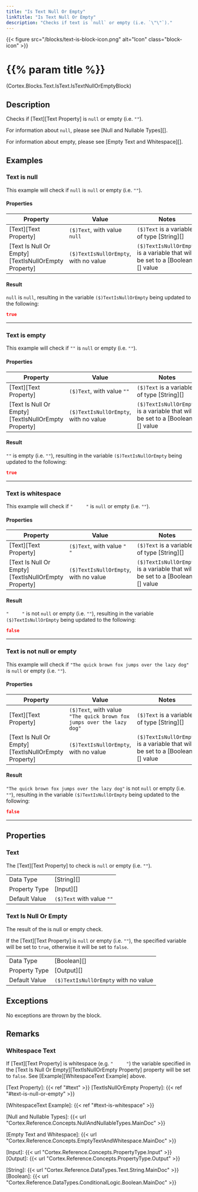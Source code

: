 ```yaml
---
title: "Is Text Null Or Empty"
linkTitle: "Is Text Null Or Empty"
description: "Checks if text is `null` or empty (i.e. `\"\"`)."
---
```


{{< figure src="/blocks/text-is-block-icon.png" alt="Icon" class="block-icon" >}}

# {{% param title %}}

<p class="namespace">(Cortex.Blocks.Text.IsText.IsTextNullOrEmptyBlock)</p>

## Description

Checks if [Text][Text Property] is `null` or empty (i.e. `""`).

For information about `null`, please see [Null and Nullable Types][].

For information about empty, please see [Empty Text and Whitespace][].

## Examples

### Text is null

This example will check if `null` is `null` or empty (i.e. `""`).

#### Properties

| Property           | Value                     | Notes                                    |
|--------------------|---------------------------|------------------------------------------|
| [Text][Text Property] | `($)Text`, with value `null` | `($)Text` is a variable of type [String][] |
| [Text Is Null Or Empty][TextIsNullOrEmpty Property] | `($)TextIsNullOrEmpty`, with no value | `($)TextIsNullOrEmpty` is a variable that will be set to a [Boolean][] value |

#### Result

`null` is `null`, resulting in the variable `($)TextIsNullOrEmpty` being updated to the following:

```json
true
```

***

### Text is empty

This example will check if `""` is `null` or empty (i.e. `""`).

#### Properties

| Property           | Value                     | Notes                                    |
|--------------------|---------------------------|------------------------------------------|
| [Text][Text Property] | `($)Text`, with value `""` | `($)Text` is a variable of type [String][] |
| [Text Is Null Or Empty][TextIsNullOrEmpty Property] | `($)TextIsNullOrEmpty`, with no value | `($)TextIsNullOrEmpty` is a variable that will be set to a [Boolean][] value |

#### Result

`""` is empty (i.e. `""`), resulting in the variable `($)TextIsNullOrEmpty` being updated to the following:

```json
true
```

***

### Text is whitespace

This example will check if `"     "` is `null` or empty (i.e. `""`).

#### Properties

| Property           | Value                     | Notes                                    |
|--------------------|---------------------------|------------------------------------------|
| [Text][Text Property] | `($)Text`, with value `"     "` | `($)Text` is a variable of type [String][] |
| [Text Is Null Or Empty][TextIsNullOrEmpty Property] | `($)TextIsNullOrEmpty`, with no value | `($)TextIsNullOrEmpty` is a variable that will be set to a [Boolean][] value |

#### Result

`"     "` is not `null` or empty (i.e. `""`), resulting in the variable `($)TextIsNullOrEmpty` being updated to the following:

```json
false
```

***

### Text is not null or empty

This example will check if `"The quick brown fox jumps over the lazy dog"` is `null` or empty (i.e. `""`).

#### Properties

| Property           | Value                     | Notes                                    |
|--------------------|---------------------------|------------------------------------------|
| [Text][Text Property] | `($)Text`, with value `"The quick brown fox jumps over the lazy dog"` | `($)Text` is a variable of type [String][] |
| [Text Is Null Or Empty][TextIsNullOrEmpty Property] | `($)TextIsNullOrEmpty`, with no value | `($)TextIsNullOrEmpty` is a variable that will be set to a [Boolean][] value |

#### Result

`"The quick brown fox jumps over the lazy dog"` is not `null` or empty (i.e. `""`), resulting in the variable `($)TextIsNullOrEmpty` being updated to the following:

```json
false
```

***

## Properties

### Text

The [Text][Text Property] to check is `null` or empty (i.e. `""`).

| | |
|--------------------|---------------------------|
| Data Type | [String][] |
| Property Type | [Input][] |
| Default Value | `($)Text` with value `""` |

### Text Is Null Or Empty

The result of the is null or empty check.

If the [Text][Text Property] is `null` or empty (i.e. `""`), the specified variable will be set to `true`, otherwise it will be set to `false`.

| | |
|--------------------|---------------------------|
| Data Type | [Boolean][] |
| Property Type | [Output][] |
| Default Value | `($)TextIsNullOrEmpty` with no value |

## Exceptions

No exceptions are thrown by the block.

## Remarks

### Whitespace Text

If [Text][Text Property] is whitespace (e.g. `"     "`) the variable specified in the [Text Is Null Or Empty][TextIsNullOrEmpty Property] property will be set to `false`. See [Example][WhitespaceText Example] above.

[Text Property]: {{< ref "#text" >}}
[TextIsNullOrEmpty Property]: {{< ref "#text-is-null-or-empty" >}}

[WhitespaceText Example]: {{< ref "#text-is-whitespace" >}}

[Null and Nullable Types]: {{< url "Cortex.Reference.Concepts.NullAndNullableTypes.MainDoc" >}}

[Empty Text and Whitespace]: {{< url "Cortex.Reference.Concepts.EmptyTextAndWhitespace.MainDoc" >}}

[Input]: {{< url "Cortex.Reference.Concepts.PropertyType.Input" >}}
[Output]: {{< url "Cortex.Reference.Concepts.PropertyType.Output" >}}

[String]: {{< url "Cortex.Reference.DataTypes.Text.String.MainDoc" >}}
[Boolean]: {{< url "Cortex.Reference.DataTypes.ConditionalLogic.Boolean.MainDoc" >}}

